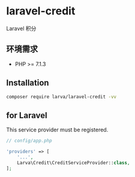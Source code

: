 # laravel-credit

Laravel 积分

## 环境需求

- PHP >= 7.1.3

## Installation

```bash
composer require larva/laravel-credit -vv
```

## for Laravel

This service provider must be registered.

```php
// config/app.php

'providers' => [
    '...',
    Larva\Credit\CreditServiceProvider::class,
];
```





